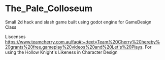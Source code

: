 # The_Pale_Colloseum
Small 2d hack and slash game built using godot engine for GameDesign Class




Liscenses
https://www.teamcherry.com.au/faq#:~:text=Team%20Cherry%20hereby%20grants%20free,gameplay%20videos%20and%20Let's%20Plays.
For using the Hollow Knight's Likeness in Character Design
